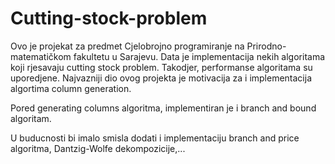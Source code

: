 # Cutting-stock-problem

Ovo je projekat za predmet Cjelobrojno programiranje na Prirodno-matematičkom fakultetu u Sarajevu. 
Data je implementacija nekih algoritama koji rjesavaju cutting stock problem.
Takodjer, performanse algoritama su uporedjene. Najvazniji dio ovog projekta je motivacija za i implementacija algortima column generation. 

Pored generating columns algoritma, implementiran je i branch and bound algoritam. 

U buducnosti bi imalo smisla dodati i implementaciju branch and price algoritma, Dantzig-Wolfe dekompozicije,...
